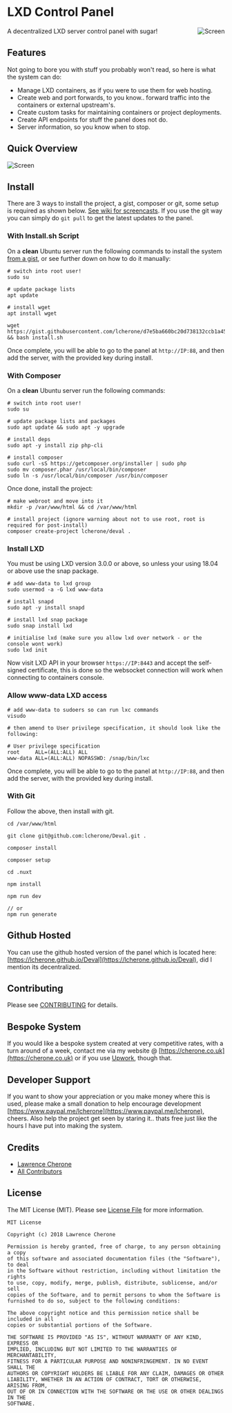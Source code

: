 # LXD Control Panel

<img src="https://i.imgur.com/gHhwGG4.png" alt="Screen" title="Screen" align="right" />

A decentralized LXD server control panel with sugar!

## Features

Not going to bore you with stuff you probably won't read, so here is what the system can do:

 - Manage LXD containers, as if you were to use them for web hosting.
 - Create web and port forwards, to you know.. forward traffic into the containers or external upstream's.
 - Create custom tasks for maintaining containers or project deployments.
 - Create API endpoints for stuff the panel does not do.
 - Server information, so you know when to stop.

## Quick Overview

<img src="https://i.imgur.com/YXHFjcU.gif" alt="Screen" title="Screen"/>

## Install

There are 3 ways to install the project, a gist, composer or git, some setup is required as shown below. [See wiki for screencasts](https://github.com/lcherone/Deval/wiki/Installing). If you use the git way you can simply do `git pull` to get the latest updates to the panel.

### With Install.sh Script

On a **clean** Ubuntu server run the following commands to install the system [from a gist](https://gist.github.com/lcherone/d7e5ba660bc20d738132ccb1a453459d), or see further down on how to do it manually:

```
# switch into root user!
sudo su

# update package lists
apt update

# install wget
apt install wget

wget https://gist.githubusercontent.com/lcherone/d7e5ba660bc20d738132ccb1a453459d/raw/298f0696b8c1ef030d1a7694e7586f45600defc9/install.sh && bash install.sh
```

Once complete, you will be able to go to the panel at `http://IP:88`, and then add the server, with the provided key during install.

### With Composer

On a **clean** Ubuntu server run the following commands:

```
# switch into root user!
sudo su

# update package lists and packages
sudo apt update && sudo apt -y upgrade

# install deps
sudo apt -y install zip php-cli

# install composer
sudo curl -sS https://getcomposer.org/installer | sudo php
sudo mv composer.phar /usr/local/bin/composer
sudo ln -s /usr/local/bin/composer /usr/bin/composer
```

Once done, install the project:

```
# make webroot and move into it
mkdir -p /var/www/html && cd /var/www/html

# install project (ignore warning about not to use root, root is required for post-install)
composer create-project lcherone/deval .
```

### Install LXD

You must be using LXD version 3.0.0 or above, so unless your using 18.04 or above use the snap package.

```
# add www-data to lxd group
sudo usermod -a -G lxd www-data

# install snapd
sudo apt -y install snapd

# install lxd snap package
sudo snap install lxd

# initialise lxd (make sure you allow lxd over network - or the console wont work)
sudo lxd init
```

Now visit LXD API in your browser `https://IP:8443` and accept the self-signed certificate, 
this is done so the websocket connection will work when connecting to containers console.


### Allow www-data LXD access

```
# add www-data to sudoers so can run lxc commands
visudo

# then amend to User privilege specification, it should look like the following:

# User privilege specification
root     ALL=(ALL:ALL) ALL
www-data ALL=(ALL:ALL) NOPASSWD: /snap/bin/lxc
```

Once complete, you will be able to go to the panel at `http://IP:88`, and then add the server, with the provided key during install.


### With Git

Follow the above, then install with git.

```
cd /var/www/html

git clone git@github.com:lcherone/Deval.git .

composer install

composer setup

cd .nuxt

npm install

npm run dev

// or
npm run generate
```

## Github Hosted

You can use the github hosted version of the panel which is located here: [https://lcherone.github.io/Deval](https://lcherone.github.io/Deval), did I mention its decentralized.

## Contributing

Please see [CONTRIBUTING](https://github.com/lcherone/Deval/blob/master/CONTRIBUTING.md) for details.

## Bespoke System

If you would like a bespoke system created at very competitive rates, with a turn around of a week, contact me via my website @ [https://cherone.co.uk](https://cherone.co.uk) or if you use [Upwork](https://www.upwork.com/o/profiles/users/~01ff0ec055a5895e8f/), though that.

## Developer Support

If you want to show your appreciation or you make money where this is used, please make a small donation to help encourage development [https://www.paypal.me/lcherone](https://www.paypal.me/lcherone), cheers. Also help the project get seen by staring it.. thats free just like the hours I have put into making the system.

## Credits

- [Lawrence Cherone](https://github.com/lcherone)
- [All Contributors](https://github.com/lcherone/Deval/graphs/contributors)

## License

The MIT License (MIT). Please see [License File](https://github.com/lcherone/Deval/blob/master/LICENSE) for more information.

```
MIT License

Copyright (c) 2018 Lawrence Cherone

Permission is hereby granted, free of charge, to any person obtaining a copy
of this software and associated documentation files (the "Software"), to deal
in the Software without restriction, including without limitation the rights
to use, copy, modify, merge, publish, distribute, sublicense, and/or sell
copies of the Software, and to permit persons to whom the Software is
furnished to do so, subject to the following conditions:

The above copyright notice and this permission notice shall be included in all
copies or substantial portions of the Software.

THE SOFTWARE IS PROVIDED "AS IS", WITHOUT WARRANTY OF ANY KIND, EXPRESS OR
IMPLIED, INCLUDING BUT NOT LIMITED TO THE WARRANTIES OF MERCHANTABILITY,
FITNESS FOR A PARTICULAR PURPOSE AND NONINFRINGEMENT. IN NO EVENT SHALL THE
AUTHORS OR COPYRIGHT HOLDERS BE LIABLE FOR ANY CLAIM, DAMAGES OR OTHER
LIABILITY, WHETHER IN AN ACTION OF CONTRACT, TORT OR OTHERWISE, ARISING FROM,
OUT OF OR IN CONNECTION WITH THE SOFTWARE OR THE USE OR OTHER DEALINGS IN THE
SOFTWARE.
```